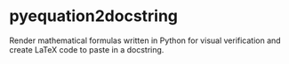 # pyequation2docstring
Render mathematical formulas written in Python for visual verification and create LaTeX code to paste in a docstring.
